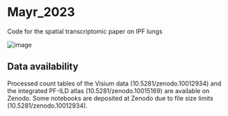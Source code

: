 # Mayr_2023
Code for the spatial transcriptomic paper on IPF lungs

![image](https://github.com/christophhmayr/2023_Mayr/assets/58946604/9115aff0-d2bf-4211-8dd2-237f94383c34)

## Data availability

Processed count tables of the Visium data (10.5281/zenodo.10012934) and the integrated PF-ILD atlas (10.5281/zenodo.10015169) are available on Zenodo.
Some notebooks are deposited at Zenodo due to file size limits (10.5281/zenodo.10012934).
